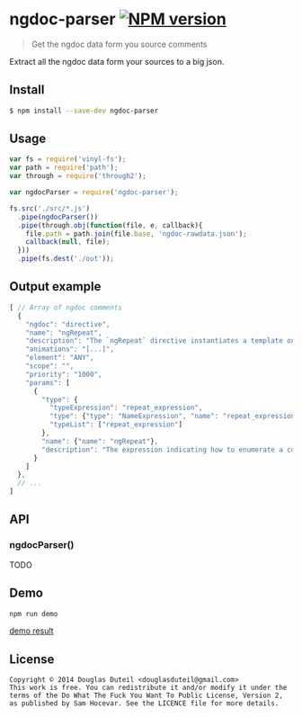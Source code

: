 # ngdoc-parser [![NPM version][npm-image]][npm-url]

> Get the ngdoc data form you source comments

Extract all the ngdoc data form your sources to a big json.


## Install

```sh
$ npm install --save-dev ngdoc-parser
```


## Usage

```js
var fs = require('vinyl-fs');
var path = require('path');
var through = require('through2');

var ngdocParser = require('ngdoc-parser');

fs.src('./src/*.js')
  .pipe(ngdocParser())
  .pipe(through.obj(function(file, e, callback){
    file.path = path.join(file.base, 'ngdoc-rawdata.json');
    callback(null, file);
  }))
  .pipe(fs.dest('./out'));
```

## Output example

```js
[ // Array of ngdoc comments
  {
    "ngdoc": "directive",
    "name": "ngRepeat",
    "description": "The `ngRepeat` directive instantiates a template once per item from a collection. [...]",
    "animations": "[...]",
    "element": "ANY",
    "scope": "",
    "priority": "1000",
    "params": [
      {
        "type": {
          "typeExpression": "repeat_expression",
          "type": {"type": "NameExpression", "name": "repeat_expression"},
          "typeList": ["repeat_expression"]
        },
        "name": {"name": "ngRepeat"},
        "description": "The expression indicating how to enumerate a collection. [...]"
      }
    ]
  },
  // ...
]
```

## API

### ngdocParser()

TODO

## Demo

```sh
npm run demo
```

[demo result](https://gist.github.com/douglasduteil/5bff06c0fc3be08f19b6)

## License

    Copyright © 2014 Douglas Duteil <douglasduteil@gmail.com>
    This work is free. You can redistribute it and/or modify it under the
    terms of the Do What The Fuck You Want To Public License, Version 2,
    as published by Sam Hocevar. See the LICENCE file for more details.



[npm-url]: https://npmjs.org/package/ngdoc-parser
[npm-image]: http://img.shields.io/npm/v/ngdoc-parser.svg
